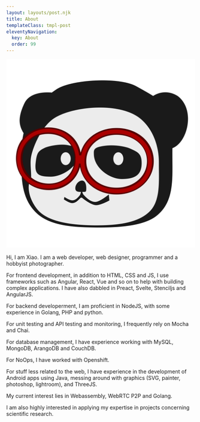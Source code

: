 ```yaml
---
layout: layouts/post.njk
title: About
templateClass: tmpl-post
eleventyNavigation:
  key: About
  order: 99
---
```


![](/img/logo.svg)

Hi, I am Xiao. I am a web developer, web designer, programmer and a hobbyist photographer.

For frontend development, in addition to HTML, CSS and JS, I use frameworks such as Angular, React, Vue and so on to help with building complex applications. I have also dabbled in Preact, Svelte, Stenciljs and AngularJS.

For backend developerment, I am proficient in NodeJS, with some experience in Golang, PHP and python.

For unit testing and API testing and monitoring, I frequently rely on Mocha and Chai. 

For database management, I have experience working with MySQL, MongoDB, ArangoDB and CouchDB.

For NoOps, I have worked with Openshift.

For stuff less related to the web, I have experience in the development of Android apps using Java, messing around with graphics (SVG, painter, photoshop, lightroom), and ThreeJS.

My current interest lies in Webassembly, WebRTC P2P and Golang.

I am also highly interested in applying my expertise in projects concerning scientific research.
